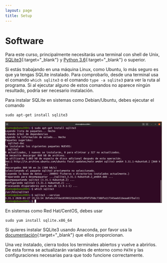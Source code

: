 ```yaml
---
layout: page
title: Setup
---
```

# Software
Para este curso, principalmente necesitarás una terminal con shell de Unix,
[SQLite3](http://www.sqlite.org/){:target="_blank"} y [Python 3.6](https://www.python.org/downloads/){:target="_blank"} o superior.

Si estás trabajando en una máquina Linux, como Ubuntu, lo más seguro es que ya tengas SQLite instalado.
Para comprobarlo, desde una terminal usa el comando `which sqlite3` o el comando `type -a sqlite3` para ver
la ruta al programa. Si al ejecutar alguno de estos comandos no aparece ningún resultado, podría ser necesario instalación.

Para instalar SQLite en sistemas como Debian/Ubuntu, debes ejecutar el comando

```
sudo apt-get install sqlite3
```
![image info](./assets/img/sqlite3.png)


En sistemas como Red Hat/CentOS, debes usar

```
sudo yum install sqlite.x86_64
```

Si quieres instalar SQLite3 usando Anaconda, por favor usa la [documentación](https://anaconda.org/anaconda/sqlite){:target="_blank"} que ellos proporcionan.

Una vez instalado, cierra todos los terminales abiertos y vuelve a abrirlos. De esta forma se actualizarán variables de entorno como `PATH`
y las configuraciones necesarias para que todo funcione correctamente.
